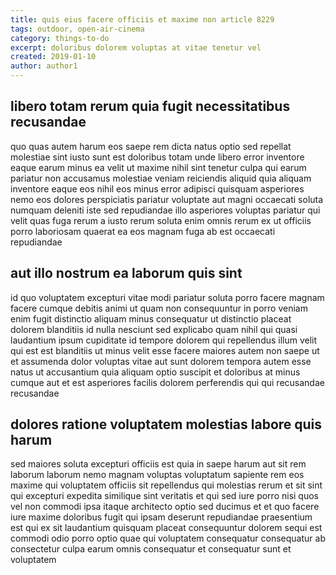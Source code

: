 ```yaml
---
title: quis eius facere officiis et maxime non article 8229
tags: outdoor, open-air-cinema
category: things-to-do
excerpt: doloribus dolorem voluptas at vitae tenetur vel
created: 2019-01-10
author: author1
---
```


## libero totam rerum quia fugit necessitatibus recusandae

quo quas autem harum eos saepe rem dicta natus optio sed repellat molestiae sint iusto sunt est doloribus totam unde libero error inventore eaque earum minus ea velit ut maxime nihil sint tenetur culpa qui earum pariatur non accusamus molestiae veniam reiciendis aliquid quia aliquam inventore eaque eos nihil eos minus error adipisci quisquam asperiores nemo eos dolores perspiciatis pariatur voluptate aut magni occaecati soluta numquam deleniti iste sed repudiandae illo asperiores voluptas pariatur qui velit quas fuga rerum a iusto rerum soluta enim omnis rerum ex ut officiis porro laboriosam quaerat ea eos magnam fuga ab est occaecati repudiandae

## aut illo nostrum ea laborum quis sint

id quo voluptatem excepturi vitae modi pariatur soluta porro facere magnam facere cumque debitis animi ut quam non consequuntur in porro veniam enim fugit distinctio aliquam minus consequatur ut distinctio placeat dolorem blanditiis id nulla nesciunt sed explicabo quam nihil qui quasi laudantium ipsum cupiditate id tempore dolorem qui repellendus illum velit qui est est blanditiis ut minus velit esse facere maiores autem non saepe ut et assumenda dolor voluptas vitae aut sunt dolorem tempora autem esse natus ut accusantium quia aliquam optio suscipit et doloribus at minus cumque aut et est asperiores facilis dolorem perferendis qui qui recusandae recusandae

## dolores ratione voluptatem molestias labore quis harum

sed maiores soluta excepturi officiis est quia in saepe harum aut sit rem laborum laborum nemo magnam voluptas voluptatum sapiente rem eos maxime qui voluptatem officiis sit repellendus qui molestias rerum et sit sint qui excepturi expedita similique sint veritatis et qui sed iure porro nisi quos vel non commodi ipsa itaque architecto optio sed ducimus et et quo facere iure maxime doloribus fugit qui ipsam deserunt repudiandae praesentium est qui ex sit laudantium quisquam placeat consequuntur dolorem sequi est commodi odio porro optio quae qui voluptatem consequatur consequatur ab consectetur culpa earum omnis consequatur et consequatur sunt et voluptatem
